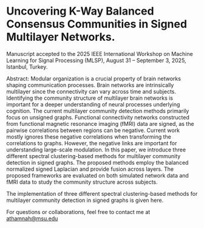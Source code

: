 # Uncovering K-Way Balanced Consensus Communities in Signed Multilayer Networks. 
Manuscript accepted to the 2025 IEEE International Workshop on Machine Learning for Signal Processing (MLSP), August 31 – September 3, 2025, Istanbul, Turkey.

Abstract: Modular organization is a crucial property of brain networks shaping communication processes. Brain networks are intrinsically multilayer since the connectivity can vary across time and subjects. Identifying the community structure of multilayer brain networks is important for a deeper understanding of neural processes underlying cognition. The current multilayer community detection methods primarily focus on unsigned graphs. Functional connectivity networks constructed from functional magnetic resonance imaging (fMRI) data are signed, as the pairwise correlations between regions can be negative. Current work mostly ignores these negative correlations when transforming the correlations to graphs. However, the negative links are important for understanding large-scale modulation. In this paper, we introduce three different spectral clustering-based methods for multilayer community detection in signed graphs. The proposed methods employ the balanced normalized signed Laplacian and provide fusion across layers. The proposed frameworks are evaluated on both simulated network data and fMRI data to study the community structure across subjects.

The implementation of three different spectral clustering-based methods for multilayer community detection in signed graphs is given here.

For questions or collaborations, feel free to contact me at athamnah@msu.edu
